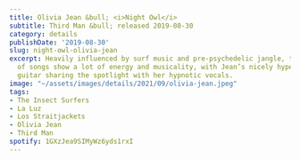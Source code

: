 ```yaml
---
title: Olivia Jean &bull; <i>Night Owl</i>
subtitle: Third Man &bull; released 2019-08-30
category: details
publishDate: '2019-08-30'
slug: night-owl-olivia-jean
excerpt: Heavily influenced by surf music and pre-psychedelic jangle, this collection
  of songs show a lot of energy and musicality, with Jean’s nicely hyper-reverberated
  guitar sharing the spotlight with her hypnotic vocals.
image: "~/assets/images/details/2021/09/olivia-jean.jpeg"
tags:
- The Insect Surfers
- La Luz
- Los Straitjackets
- Olivia Jean
- Third Man
spotify: 1GXzJea9SIMyWz6yds1rxI
---
```


